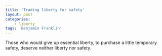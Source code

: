 ```yaml
---
title: 'Trading liberty for safety'
layout: post
categories:
    - liberty
tags: 'Benjamin Franklin'
---
```


Those who would give up essential liberty, to purchase a little temporary safety, deserve neither liberty nor safety.